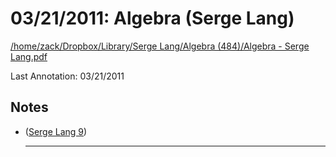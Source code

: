 # 03/21/2011: Algebra (Serge Lang)

<a href='file:////home/zack/Dropbox/Library/Serge Lang/Algebra (484)/Algebra - Serge Lang.pdf' target='_blank'>/home/zack/Dropbox/Library/Serge Lang/Algebra (484)/Algebra - Serge Lang.pdf</a>

Last Annotation: 03/21/2011

## Notes

-  (<a href="file:////home/zack/Dropbox/Library/Serge Lang/Algebra (484)/Algebra - Serge Lang.pdf#page=9" target="_blank">Serge Lang 9</a>)<hr>

